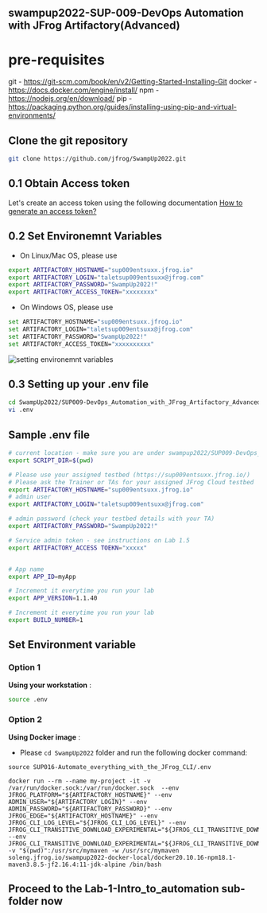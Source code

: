## swampup2022-SUP-009-DevOps Automation with JFrog Artifactory(Advanced) 

# pre-requisites 
git - https://git-scm.com/book/en/v2/Getting-Started-Installing-Git
docker - https://docs.docker.com/engine/install/
npm - https://nodejs.org/en/download/
pip - https://packaging.python.org/guides/installing-using-pip-and-virtual-environments/



## Clone the git repository 
```bash
git clone https://github.com/jfrog/SwampUp2022.git

```


## 0.1 Obtain Access token
Let's create an access token using the following documentation [How to generate an access token?](https://jfrog.com/knowledge-base/how-to-generate-an-access-token-video/#:~:text=So%20once%20you're%20logged,option%20to%20generate%20admin%20tokens.)


## 0.2 Set Environemnt Variables
- On Linux/Mac OS, please use
```bash
export ARTIFACTORY_HOSTNAME="sup009entsuxx.jfrog.io"
export ARTIFACTORY_LOGIN="taletsup009entsuxx@jfrog.com"
export ARTIFACTORY_PASSWORD="SwampUp2022!"
export ARTIFACTORY_ACCESS_TOKEN="xxxxxxxx"
```

- On Windows OS, please use
```bash
set ARTIFACTORY_HOSTNAME="sup009entsuxx.jfrog.io"
set ARTIFACTORY_LOGIN="taletsup009entsuxx@jfrog.com"
set ARTIFACTORY_PASSWORD="SwampUp2022!"
set ARTIFACTORY_ACCESS_TOKEN="xxxxxxxxxx"
```
![setting environemnt variables](https://i.imgur.com/BastCGE.gif)


## 0.3 Setting up your .env file
```bash
cd SwampUp2022/SUP009-DevOps_Automation_with_JFrog_Artifactory_Advanced/
vi .env

```
## Sample .env file 

```bash
# current location - make sure you are under swampup2022/SUP009-DevOps_Automation_with_JFrog_Artifactory_Advanced
export SCRIPT_DIR=$(pwd)

# Please use your assigned testbed (https://sup009entsuxx.jfrog.io/)
# Please ask the Trainer or TAs for your assigned JFrog Cloud testbed
export ARTIFACTORY_HOSTNAME="sup009entsuxx.jfrog.io"
# admin user
export ARTIFACTORY_LOGIN="taletsup009entsuxx@jfrog.com"

# admin password (check your testbed details with your TA)
export ARTIFACTORY_PASSWORD="SwampUp2022!"

# Service admin token - see instructions on Lab 1.5 
export ARTIFACTORY_ACCESS TOEKN="xxxxx"


# App name
export APP_ID=myApp

# Increment it everytime you run your lab
export APP_VERSION=1.1.40

# Increment it everytime you run your lab
export BUILD_NUMBER=1
```

## Set Environment variable 
### Option 1
**Using your workstation** :

```bash
source .env

```

### Option 2
**Using Docker image** :
- Please `cd SwampUp2022` folder and run the following docker command:
```
source SUP016-Automate_everything_with_the_JFrog_CLI/.env

docker run --rm --name my-project -it -v /var/run/docker.sock:/var/run/docker.sock  --env  JFROG_PLATFORM="${ARTIFACTORY_HOSTNAME}" --env ADMIN_USER="${ARTIFACTORY_LOGIN}" --env ADMIN_PASSWORD="${ARTIFACTORY_PASSWORD}" --env JFROG_EDGE="${ARTIFACTORY_HOSTNAME}" --env JFROG_CLI_LOG_LEVEL="${JFROG_CLI_LOG_LEVEL}" --env JFROG_CLI_TRANSITIVE_DOWNLOAD_EXPERIMENTAL="${JFROG_CLI_TRANSITIVE_DOWNLOAD_EXPERIMENTAL}" --env JFROG_CLI_TRANSITIVE_DOWNLOAD_EXPERIMENTAL="${JFROG_CLI_TRANSITIVE_DOWNLOAD_EXPERIMENTAL}" -v "$(pwd)":/usr/src/mymaven -w /usr/src/mymaven soleng.jfrog.io/swampup2022-docker-local/docker20.10.16-npm18.1-maven3.8.5-jf2.16.4:11-jdk-alpine /bin/bash
```
## Proceed to the Lab-1-Intro_to_automation sub-folder now 
